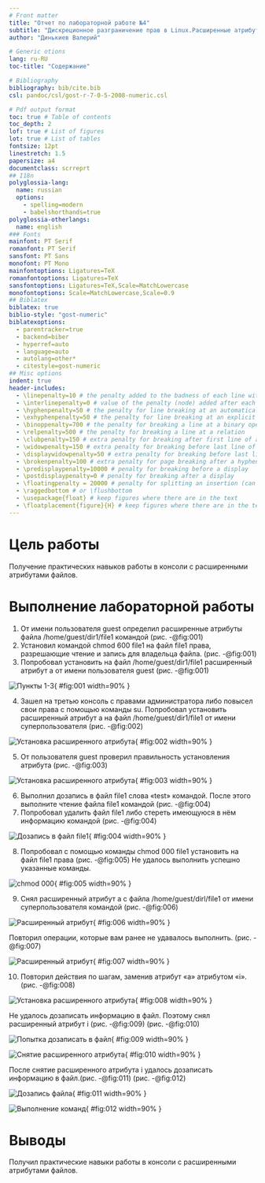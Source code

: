 ```yaml
---
# Front matter
title: "Отчет по лабораторной работе №4"
subtitle: "Дискреционное разграничение прав в Linux.Расширенные атрибуты"
author: "Динькиев Валерий"

# Generic otions
lang: ru-RU
toc-title: "Содержание"

# Bibliography
bibliography: bib/cite.bib
csl: pandoc/csl/gost-r-7-0-5-2008-numeric.csl

# Pdf output format
toc: true # Table of contents
toc_depth: 2
lof: true # List of figures
lot: true # List of tables
fontsize: 12pt
linestretch: 1.5
papersize: a4
documentclass: scrreprt
## I18n
polyglossia-lang:
  name: russian
  options:
	- spelling=modern
	- babelshorthands=true
polyglossia-otherlangs:
  name: english
### Fonts
mainfont: PT Serif
romanfont: PT Serif
sansfont: PT Sans
monofont: PT Mono
mainfontoptions: Ligatures=TeX
romanfontoptions: Ligatures=TeX
sansfontoptions: Ligatures=TeX,Scale=MatchLowercase
monofontoptions: Scale=MatchLowercase,Scale=0.9
## Biblatex
biblatex: true
biblio-style: "gost-numeric"
biblatexoptions:
  - parentracker=true
  - backend=biber
  - hyperref=auto
  - language=auto
  - autolang=other*
  - citestyle=gost-numeric
## Misc options
indent: true
header-includes:
  - \linepenalty=10 # the penalty added to the badness of each line within a paragraph (no associated penalty node) Increasing the value makes tex try to have fewer lines in the paragraph.
  - \interlinepenalty=0 # value of the penalty (node) added after each line of a paragraph.
  - \hyphenpenalty=50 # the penalty for line breaking at an automatically inserted hyphen
  - \exhyphenpenalty=50 # the penalty for line breaking at an explicit hyphen
  - \binoppenalty=700 # the penalty for breaking a line at a binary operator
  - \relpenalty=500 # the penalty for breaking a line at a relation
  - \clubpenalty=150 # extra penalty for breaking after first line of a paragraph
  - \widowpenalty=150 # extra penalty for breaking before last line of a paragraph
  - \displaywidowpenalty=50 # extra penalty for breaking before last line before a display math
  - \brokenpenalty=100 # extra penalty for page breaking after a hyphenated line
  - \predisplaypenalty=10000 # penalty for breaking before a display
  - \postdisplaypenalty=0 # penalty for breaking after a display
  - \floatingpenalty = 20000 # penalty for splitting an insertion (can only be split footnote in standard LaTeX)
  - \raggedbottom # or \flushbottom
  - \usepackage{float} # keep figures where there are in the text
  - \floatplacement{figure}{H} # keep figures where there are in the text
---
```



# Цель работы

Получение практических навыков работы в консоли с расширенными атрибутами файлов.

# Выполнение лабораторной работы

1. От имени пользователя guest определил расширенные атрибуты файла
/home/guest/dir1/file1 командой (рис. -@fig:001)
2. Установил командой chmod 600 file1 на файл file1 права, 
разрешающие чтение и запись для владельца файла. (рис. -@fig:001)
3. Попробовал установить на файл /home/guest/dir1/file1 расширенный атрибут a от имени пользователя guest (рис. -@fig:001)

![Пункты 1-3](image/1.png){ #fig:001 width=90% }

4. Зашел на третью консоль с правами администратора либо повысел
свои права с помощью команды su. Попробовал установить расширенный атрибут a на файл /home/guest/dir1/file1 от имени суперпользователя (рис. -@fig:002)

![Установка расширенного атрибута](image/2.png){ #fig:002 width=90% }


5. От пользователя guest проверил правильность установления атрибута (рис. -@fig:003)

![Установка расширенного атрибута](image/00.png){ #fig:003 width=90% }

6. Выполнил дозапись в файл file1 слова «test» командой. После этого выполните чтение файла file1 командой (рис. -@fig:004)
7. Попробовал удалить файл file1 либо стереть имеющуюся в нём информацию командой (рис. -@fig:004)

![Дозапись в файл file1](image/3.png){ #fig:004 width=90% }

8. Попробовал с помощью команды chmod 000 file1 установить на файл file1 права (рис. -@fig:005)
Не удалось выполнить успешно указанные команды.

![chmod 000](image/5.png){ #fig:005 width=90% }


9. Снял расширенный атрибут a с файла /home/guest/dirl/file1 от
имени суперпользователя командой
 (рис. -@fig:006)

![Расширенный атрибут](image/4.png){ #fig:006 width=90% }

Повторил операции, которые вам ранее не удавалось выполнить.  (рис. -@fig:007)

![Расширенный атрибут](image/6.png){ #fig:007 width=90% }

10. Повторил действия по шагам, заменив атрибут «a» атрибутом «i».
(рис. -@fig:008)

![Установка расширенного атрибута](image/12.png){ #fig:008 width=90% }

Не удалось дозаписать информацию в файл. Поэтому снял расширенный атрибут i (рис. -@fig:009) (рис. -@fig:010)

![Попытка дозаписать в файл](image/8.png){ #fig:009 width=90% }

![Снятие расширенного атрибута](image/9.png){ #fig:010 width=90% }

После снятие расширенного атрибута i удалось дозаписать информацию в файл.(рис. -@fig:011) (рис. -@fig:012)

![Дозапись файла](image/10.png){ #fig:011 width=90% }

![Выполнение команд](image/11.png){ #fig:012 width=90% }

# Выводы

Получил практические навыки работы в консоли с расширенными атрибутами файлов.
